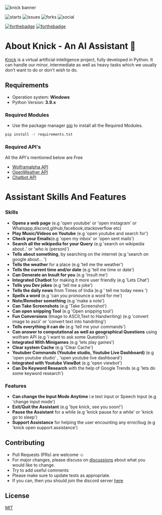 ![knick banner](https://user-images.githubusercontent.com/87000693/147037011-0de85407-236b-46ae-b104-6762555624ec.png)


![starts](https://img.shields.io/github/stars/iamDyeus/KnickAI)
![issues](https://img.shields.io/github/issues/iamDyeus/KnickAI)
![forks](https://img.shields.io/github/forks/iamDyeus/KnickAI)
![social](https://img.shields.io/github/license/iamDyeus/KnickAI)

[![forthebadge](https://forthebadge.com/images/badges/made-with-python.svg)](https://forthebadge.com)
[![forthebadge](https://forthebadge.com/images/badges/open-source.svg)](https://forthebadge.com)

# About Knick - An AI Assistant  🧠
[Knick](http://bit.ly/knickassistant) is a virtual artificial intelligence project, fully developed in Python. It can handle our minor, intermediate as well as heavy tasks which we usually don’t want to do or don't wish to do.
## Requirements
* Operation system: **Windows**
* Python Version: **3.9.x**
### Required Modules
* Use the package manager [pip](https://pip.pypa.io/en/stable/) to install all the Required Modules.
```bash
pip install -r requirements.txt
```
### Required API's
All the API's mentioned below are Free
* [Wolframalpha API](https://products.wolframalpha.com/api/)
* [OpenWeather API](https://openweathermap.org/api)
* [Chatbot API](https://api-info.pgamerx.com/)


# Assistant Skills And Features
### Skills
*   **Opens a web page** (e.g 'open youtube' or 'open instagram' or Whatsapp,discord,github,facebook,stackoverflow etc)
*   **Play Music/Videos on Youtube** (e.g 'open youtube and search for')
*   **Check your Emails**(e.g 'open my inbox' or 'open sent mails')
*   **Search all the wikipedia for your Query** (e.g 'search on wikipedia about..' or 'who is (person)')
*   **Tells about something**, by searching on the internet (e.g 'search on google about... ')
*   **Tells the weather** for a place (e.g 'tell me the weather')
*   **Tells the current time and/or date** (e.g 'tell me time or date')
*   **Can Generate an Insult for you** (e.g 'insult me')
*   **Integrated Chatbot** for making it more user friendly  (e.g 'Lets Chat')
*   **Tells you Dev jokes** (e.g 'tell me a joke')
*   **Tells the daily news** from Times of India (e.g ' tell me today news ')
*   **Spells a word** (e.g 'can you pronounce a word for me')
*   **Note/Remeber something** (e.g 'make a note')
*   **Can Take Screenshots** (e.g 'Take Screenshot')
*   **Can open snipping Tool** (e.g 'Open snipping tool')
*   **Fun Conversions** (Image to ASCII,Text to Handwriting) (e.g 'convert image to ascii' or 'convert text into handriting')
*   **Tells everything it can do** (e.g 'tell me your commands')
*   **Can answer to computational as well as geographical Questions** using wolfram API (e.g 'i want to ask some Question')
*   **Integrated With Minigames** (e.g 'lets play games')
*   **Clear system Cache** (e.g 'Clear Cache')
*   **Youtuber Commands (Youtube studio, Youtube Live Dashboard)** (e.g 'open youtube studio' , 'open youtube live dashboard')
*   **Integrated with Youtube ViewBot**  (e.g 'open viewbot')
*   **Can Do Keyword Research** with the help of Google Trends (e.g 'lets do some keyword research')

### Features
*   **Can change the Input Mode Anytime** i.e text input or Speech Input (e.g 'change input mode')
*   **Exit/Quit the Assistant** (e.g 'bye knick, see you soon!')
*   **Pause the Assistant** for a while (e.g 'knick pause for a while' or 'knick go to sleep')
*   **Support Assistance** for helping the user encounting any error/bug (e.g 'knick open support assistance')

## Contributing
* Pull Requests (PRs) are welcome :relaxed:
* For major changes, please discuss on [discussions](https://github.com/iamDyeus/KnickAI/discussions) about what you would like to change.
* Try to add useful comments
* Please make sure to update tests as appropriate.
* If you can, then you should join the discord server [here](https://discord.gg/2X4WThB64b)

## License
[MIT](https://choosealicense.com/licenses/mit/)

